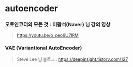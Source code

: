 # autoencoder

### 오토인코더의 모든 것 : 이활석(Naver) 님 강의 영상
> https://youtu.be/o_peo6U7IRM

### VAE (Variantional AutoEncoder)
> Steve Lee 님 블로그 : https://deepinsight.tistory.com/127
